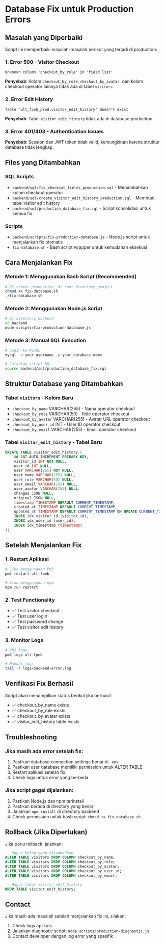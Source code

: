 # Database Fix untuk Production Errors

## Masalah yang Diperbaiki

Script ini memperbaiki masalah-masalah berikut yang terjadi di production:

### 1. Error 500 - Visitor Checkout
```
Unknown column 'checkout_by_role' in 'field list'
```
**Penyebab**: Kolom `checkout_by_role`, `checkout_by_avatar`, dan kolom checkout operator lainnya tidak ada di tabel `visitors`.

### 2. Error Edit History
```
Table 'ult_fpeb_prod.visitor_edit_history' doesn't exist
```
**Penyebab**: Tabel `visitor_edit_history` tidak ada di database production.

### 3. Error 401/403 - Authentication Issues
**Penyebab**: Session dan JWT token tidak valid, kemungkinan karena struktur database tidak lengkap.

## Files yang Ditambahkan

### SQL Scripts
- `backend/sql/fix_checkout_fields_production.sql` - Menambahkan kolom checkout operator
- `backend/sql/create_visitor_edit_history_production.sql` - Membuat tabel visitor edit history  
- `backend/sql/production_database_fix.sql` - Script konsolidasi untuk semua fix

### Scripts
- `backend/scripts/fix-production-database.js` - Node.js script untuk menjalankan fix otomatis
- `fix-database.sh` - Bash script wrapper untuk kemudahan eksekusi

## Cara Menjalankan Fix

### Metode 1: Menggunakan Bash Script (Recommended)
```bash
# Di server production, di root directory project
chmod +x fix-database.sh
./fix-database.sh
```

### Metode 2: Menggunakan Node.js Script
```bash
# Di directory backend
cd backend
node scripts/fix-production-database.js
```

### Metode 3: Manual SQL Execution
```bash
# Login ke MySQL
mysql -u your_username -p your_database_name

# Jalankan script SQL
source backend/sql/production_database_fix.sql
```

## Struktur Database yang Ditambahkan

### Tabel `visitors` - Kolom Baru
- `checkout_by_name` VARCHAR(255) - Nama operator checkout
- `checkout_by_role` VARCHAR(50) - Role operator checkout  
- `checkout_by_avatar` VARCHAR(255) - Avatar URL operator checkout
- `checkout_by_user_id` INT - User ID operator checkout
- `checkout_by_email` VARCHAR(255) - Email operator checkout

### Tabel `visitor_edit_history` - Tabel Baru
```sql
CREATE TABLE visitor_edit_history (
    id INT AUTO_INCREMENT PRIMARY KEY,
    visitor_id INT NOT NULL,
    user_id INT NULL,
    user VARCHAR(255) NOT NULL,
    user_name VARCHAR(255) NULL,
    user_role VARCHAR(50) NULL,
    user_email VARCHAR(255) NULL,
    user_avatar VARCHAR(255) NULL,
    changes JSON NULL,
    original JSON NULL,
    timestamp TIMESTAMP DEFAULT CURRENT_TIMESTAMP,
    created_at TIMESTAMP DEFAULT CURRENT_TIMESTAMP,
    updated_at TIMESTAMP DEFAULT CURRENT_TIMESTAMP ON UPDATE CURRENT_TIMESTAMP,
    INDEX idx_visitor_id (visitor_id),
    INDEX idx_user_id (user_id),
    INDEX idx_timestamp (timestamp)
);
```

## Setelah Menjalankan Fix

### 1. Restart Aplikasi
```bash
# Jika menggunakan PM2
pm2 restart ult-fpeb

# Atau menggunakan npm
npm run restart
```

### 2. Test Functionality
- ✅ Test visitor checkout
- ✅ Test user login  
- ✅ Test password change
- ✅ Test visitor edit history

### 3. Monitor Logs
```bash
# PM2 logs
pm2 logs ult-fpeb

# Manual logs
tail -f logs/backend-error.log
```

## Verifikasi Fix Berhasil

Script akan menampilkan status berikut jika berhasil:
- ✅ checkout_by_name exists
- ✅ checkout_by_role exists  
- ✅ checkout_by_avatar exists
- ✅ visitor_edit_history table exists

## Troubleshooting

### Jika masih ada error setelah fix:
1. Pastikan database connection settings benar di `.env`
2. Pastikan user database memiliki permission untuk ALTER TABLE
3. Restart aplikasi setelah fix
4. Check logs untuk error yang berbeda

### Jika script gagal dijalankan:
1. Pastikan Node.js dan npm terinstall
2. Pastikan berada di directory yang benar
3. Jalankan `npm install` di directory backend
4. Check permission untuk bash script: `chmod +x fix-database.sh`

## Rollback (Jika Diperlukan)

Jika perlu rollback, jalankan:
```sql
-- Hapus kolom yang ditambahkan
ALTER TABLE visitors DROP COLUMN checkout_by_name;
ALTER TABLE visitors DROP COLUMN checkout_by_role;
ALTER TABLE visitors DROP COLUMN checkout_by_avatar;
ALTER TABLE visitors DROP COLUMN checkout_by_user_id;
ALTER TABLE visitors DROP COLUMN checkout_by_email;

-- Hapus tabel visitor_edit_history
DROP TABLE visitor_edit_history;
```

## Contact

Jika masih ada masalah setelah menjalankan fix ini, silakan:
1. Check logs aplikasi
2. Jalankan diagnostic script: `node scripts/production-diagnostic.js`
3. Contact developer dengan log error yang spesifik